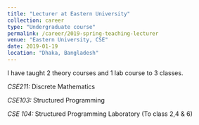 ```yaml
---
title: "Lecturer at Eastern University"
collection: career
type: "Undergraduate course"
permalink: /career/2019-spring-teaching-lecturer
venue: "Eastern University, CSE"
date: 2019-01-19
location: "Dhaka, Bangladesh"
---
```


I have taught 2 theory courses and 1 lab course to 3 classes.

_CSE211:_ Discrete Mathematics

_CSE103:_ Structured Programming

_CSE 104:_ Structured Programming Laboratory (To class 2,4 & 6)
